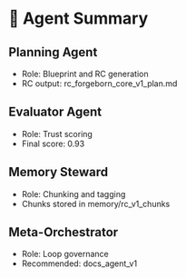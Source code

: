 # 🧠 Agent Summary

## Planning Agent
- Role: Blueprint and RC generation
- RC output: rc_forgeborn_core_v1_plan.md

## Evaluator Agent
- Role: Trust scoring
- Final score: 0.93

## Memory Steward
- Role: Chunking and tagging
- Chunks stored in memory/rc_v1_chunks

## Meta-Orchestrator
- Role: Loop governance
- Recommended: docs_agent_v1